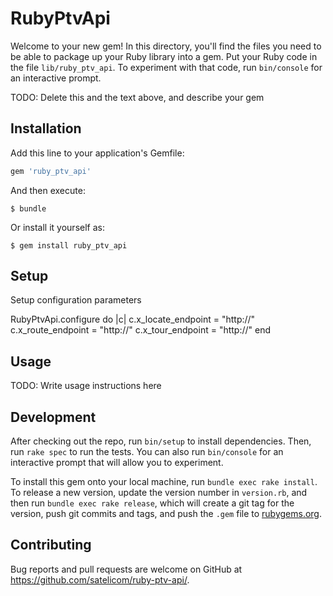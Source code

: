 # RubyPtvApi

Welcome to your new gem! In this directory, you'll find the files you need to be able to package up your Ruby library into a gem. Put your Ruby code in the file `lib/ruby_ptv_api`. To experiment with that code, run `bin/console` for an interactive prompt.

TODO: Delete this and the text above, and describe your gem

## Installation

Add this line to your application's Gemfile:

```ruby
gem 'ruby_ptv_api'
```

And then execute:

    $ bundle

Or install it yourself as:

    $ gem install ruby_ptv_api

## Setup

  Setup configuration parameters

  RubyPtvApi.configure do |c|
    c.x_locate_endpoint = "http://<your PTV server>"
    c.x_route_endpoint  = "http://<your PTV server>"
    c.x_tour_endpoint   = "http://<your PTV server>"
  end


## Usage

TODO: Write usage instructions here

## Development

After checking out the repo, run `bin/setup` to install dependencies. Then, run `rake spec` to run the tests. You can also run `bin/console` for an interactive prompt that will allow you to experiment.

To install this gem onto your local machine, run `bundle exec rake install`. To release a new version, update the version number in `version.rb`, and then run `bundle exec rake release`, which will create a git tag for the version, push git commits and tags, and push the `.gem` file to [rubygems.org](https://rubygems.org).

## Contributing

Bug reports and pull requests are welcome on GitHub at https://github.com/satelicom/ruby-ptv-api/.

